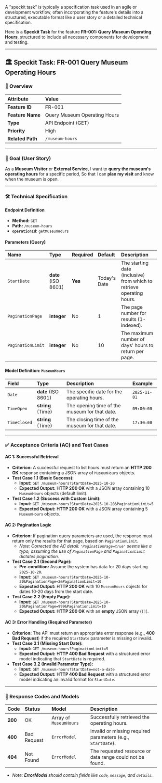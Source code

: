 A "speckit task" is typically a specification task used in an agile or development workflow, often incorporating the feature's details into a structured, executable format like a user story or a detailed technical specification.

Here is a **Speckit Task** for the feature **FR-001: Query Museum Operating Hours**, structured to include all necessary components for development and testing.

***

## 🏛️ Speckit Task: FR-001 Query Museum Operating Hours

### 📝 Overview

| Attribute | Value |
| :--- | :--- |
| **Feature ID** | FR-001 |
| **Feature Name** | Query Museum Operating Hours |
| **Type** | API Endpoint (GET) |
| **Priority** | High |
| **Related Path** | `/museum-hours` |

***

### 🎯 Goal (User Story)

As a **Museum Visitor** or **External Service**,
I want to **query the museum's operating hours** for a specific period,
So that I can **plan my visit** and know when the museum is open.

***

### 🛠️ Technical Specification

#### **Endpoint Definition**

* **Method:** `GET`
* **Path:** `/museum-hours`
* **`operationId`:** `getMuseumHours`

#### **Parameters (Query)**

| Name | Type | Required | Default | Description |
| :--- | :--- | :--- | :--- | :--- |
| `StartDate` | **date** (ISO 8601) | **Yes** | Today's Date | The starting date (inclusive) from which to retrieve operating hours. |
| `PaginationPage` | **integer** | No | 1 | The page number for results (1-indexed). |
| `PaginationLimit` | **integer** | No | 10 | The maximum number of days' hours to return per page. |

#### **Model Definition: `MuseumHours`**

| Field | Type | Description | Example |
| :--- | :--- | :--- | :--- |
| `Date` | **date** (ISO 8601) | The specific date for the operating hours. | `2025-11-01` |
| `TimeOpen` | **string** (Time) | The opening time of the museum for that date. | `09:00:00` |
| `TimeClosed` | **string** (Time) | The closing time of the museum for that date. | `17:30:00` |

***

### ✅ Acceptance Criteria (AC) and Test Cases

#### **AC 1: Successful Retrieval**

* **Criterion:** A successful request to list hours must return an **HTTP 200 OK** response containing a JSON array of `MuseumHours` objects.
* **Test Case 1.1 (Basic Success):**
    * **Input:** `GET /museum-hours?StartDate=2025-10-20`
    * **Expected Output:** **HTTP 200 OK** with a JSON array containing 10 `MuseumHours` objects (default limit).
* **Test Case 1.2 (Success with Custom Limit):**
    * **Input:** `GET /museum-hours?StartDate=2025-10-20&PaginationLimit=5`
    * **Expected Output:** **HTTP 200 OK** with a JSON array containing 5 `MuseumHours` objects.

#### **AC 2: Pagination Logic**

* **Criterion:** If pagination query parameters are used, the response must return only the results for that page, based on `PaginationLimit`.
    * *Note: Corrected the AC detail: `'PaginationPage=true'` seems like a typo; assuming the use of `PaginationPage` and `PaginationLimit` dictates pagination.*
* **Test Case 2.1 (Second Page):**
    * **Pre-condition:** Assume the system has data for 20 days starting `2025-10-20`.
    * **Input:** `GET /museum-hours?StartDate=2025-10-20&PaginationPage=2&PaginationLimit=10`
    * **Expected Output:** **HTTP 200 OK** with 10 `MuseumHours` objects for dates 10-20 days from the start date.
* **Test Case 2.2 (Empty Page):**
    * **Input:** `GET /museum-hours?StartDate=2025-10-20&PaginationPage=999&PaginationLimit=10`
    * **Expected Output:** **HTTP 200 OK** with an **empty** JSON array (`[]`).

#### **AC 3: Error Handling (Required Parameter)**

* **Criterion:** The API must return an appropriate error response (e.g., **400 Bad Request**) if the required `StartDate` parameter is missing or invalid.
* **Test Case 3.1 (Missing Start Date):**
    * **Input:** `GET /museum-hours?PaginationLimit=5`
    * **Expected Output:** **HTTP 400 Bad Request** with a structured error model indicating that `StartDate` is required.
* **Test Case 3.2 (Invalid Parameter Type):**
    * **Input:** `GET /museum-hours?StartDate=not-a-date`
    * **Expected Output:** **HTTP 400 Bad Request** with a structured error model indicating an invalid format for `StartDate`.

***

### 🔄 Response Codes and Models

| Code | Status | Model | Description |
| :--- | :--- | :--- | :--- |
| **200** | OK | Array of `MuseumHours` | Successfully retrieved the operating hours. |
| **400** | Bad Request | `ErrorModel` | Invalid or missing required parameters (e.g., `StartDate`). |
| **404** | Not Found | `ErrorModel` | The requested resource or data range could not be found. |

* *Note: **ErrorModel** should contain fields like `code`, `message`, and `details`.*